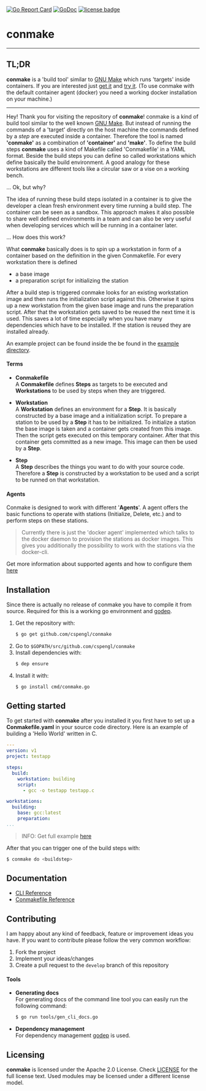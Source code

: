 [![Go Report Card](https://goreportcard.com/badge/github.com/cspengl/conmake)](https://goreportcard.com/report/github.com/cspengl/conmake)
[![GoDoc](https://godoc.org/github.com/cspengl/conmake?status.svg)](https://godoc.org/github.com/cspengl/conmake)
[![license badge](https://img.shields.io/badge/License-Apache_2.0-blue?logo=apache)](https://www.apache.org/licenses/LICENSE-2.0)


# conmake

---
## TL;DR

**conmake** is a 'build tool' similar to [GNU Make](https://www.gnu.org/software/make/) which runs 'targets' inside containers. If you are interested just [get it](#Installation) and [try it](#Getting-started). (To use conmake with the default container agent (docker) you need a working docker installation on your machine.)

---


Hey! Thank you for visiting the repository of **conmake**! conmake is a kind of build tool similar to the well known [GNU Make](https://www.gnu.org/software/make/). But instead of running the commands of a 'target' directly on the host machine the commands defined by a *step* are executed inside a container. Therefore the tool is named **'conmake'** as a combination of **'container'** and **'make'**. To define the build steps **conmake** uses a kind of Makefile called 'Conmakefile' in a YAML format. Beside the build steps you can define so called workstations which define basically the build environment. A good analogy for these workstations are different tools like a circular saw or a vise on a working bench.

... Ok, but why?

The idea of running these build steps isolated in a container is to give the developer a clean fresh environment every time running a build step. The container can be seen as a sandbox. This approach makes it also possible to share well defined environments in a team and can also be very useful when developing services which will be running in a container later.

... How does this work?

What **conmake** basically does is to spin up a workstation in form of a container based on the definition in the given Conmakefile. For every workstation there is defined

  - a base image
  - a preparation script for initializing the station

After a build step is triggered conmake looks for an existing workstation image and then runs the initialization script against this. Otherwise it spins up a new workstation from the given base image and runs the preparation script. After that the workstation gets saved to be reused the next time it is used. This saves a lot of time especially when you have many dependencies which have to be installed. If the station is reused they are installed already.

An example project can be found inside the be found in the [example directory](examples/testapp).

#### Terms

- **Conmakefile**  
  A **Conmakefile** defines **Steps** as targets to be executed and **Workstations** to be used by steps when they are triggered.

- **Workstation**  
  A **Workstation** defines an environment for a **Step**. It is basically constructed by a base image and a initialization script. To prepare a station to be used by a **Step** it has to be initialized. To initialize a station the base image is taken and a container gets created from this image. Then the script gets executed on this temporary container. After that this container gets committed as a new image. This image can then be used by a **Step**.

- **Step**  
  A **Step** describes the things you want to do with your source code. Therefore a **Step** is constructed by a workstation to be used and a script to be runned on that workstation.

#### Agents

Conmake is designed to work with different '**Agents**'. A agent offers the basic functions to operate with stations (Initialize, Delete, etc.) and to perform steps on these stations.

> Currently there is just the 'docker agent' implemented which talks to the docker daemon to provision the stations as docker images. This gives you additionally the possibility to work with the stations via the docker-cli.

Get more information about supported agents and how to configure them [here](docs/agents)

## Installation

Since there is actually no release of conmake you have to compile it from source. Required for this is a working go environment and [godep](https://godoc.org/github.com/tools/godep).

  1. Get the repository with:
      ```bash
      $ go get github.com/cspengl/conmake
      ```
  2. Go to `$GOPATH/src/github.com/cspengl/conmake`
  3. Install dependencies with:  
      ```bash
      $ dep ensure
      ```
  4. Install it with:
      ```bash
      $ go install cmd/conmake.go
      ```

## Getting started

To get started with **conmake** after you installed it you first have to set up a **Conmakefile.yaml** in your source code directory. Here is an example of building a 'Hello World' written in C.

```yaml
---
version: v1
project: testapp

steps:
  build:
    workstation: building
    script:
      - gcc -o testapp testapp.c

workstations:
  building:
    base: gcc:latest
    preparation:
...
```
> INFO: Get full example [here](examples/testapp)

After that you can trigger one of the build steps with:
```bash
$ conmake do <buildstep>
```

## Documentation

- [CLI Reference](docs/reference/cli/markdown/conmake.md)
- [Conmakefile Reference](docs/reference/conmakefile/conmakefile.md)

## Contributing

I am happy about any kind of feedback, feature or improvement ideas you have. If you want to contribute please follow the very common workflow:

  1. Fork the project
  2. Implement your ideas/changes
  3. Create a pull request to the `develop` branch of this repository

#### Tools

 - **Generating docs**  
    For generating docs of the command line tool you can easily run the following command:
    ```bash
    $ go run tools/gen_cli_docs.go
    ```
 - **Dependency management**  
    For dependency management [godep](https://godoc.org/github.com/tools/godep) is used.

## Licensing

**conmake** is licensed under the Apache 2.0 License. Check [LICENSE](LICENSE.md) for the full license text. Used modules may be licensed under a different license model.
